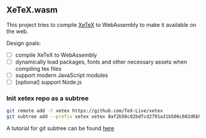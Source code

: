 ## XeTeX.wasm

This project tries to compile [XeTeX](https://xetex.sourceforge.net/) to
WebAssembly to make it available on the web.

Design goals:

- [ ] compile XeTeX to WebAssembly
- [ ] dynamically load packages, fonts and other necessary assets when compiling
      tex files
- [ ] support modern JavaScript modules
- [ ] [optional] support Node.js

### Init xetex repo as a subtree

```sh
git remote add -f xetex https://github.com/TeX-Live/xetex
git subtree add --prefix xetex xetex 8af2b58c82bdfcd2791a31b506c602d6b9abdf1c
```

A tutorial for git subtree can be found
[here](https://www.atlassian.com/git/tutorials/git-subtree)
